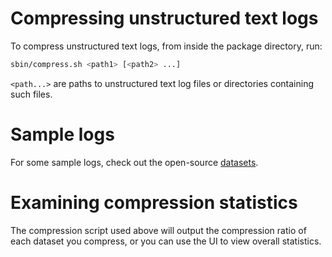 # Compressing unstructured text logs

To compress unstructured text logs, from inside the package directory, run:

```bash
sbin/compress.sh <path1> [<path2> ...]
```

`<path...>` are paths to unstructured text log files or directories containing such files.

# Sample logs

For some sample logs, check out the open-source [datasets](../resources-datasets.md).

# Examining compression statistics

The compression script used above will output the compression ratio of each dataset you compress, or
you can use the UI to view overall statistics.
